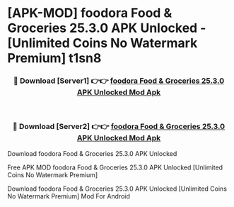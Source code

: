 # [APK-MOD] foodora  Food & Groceries 25.3.0 APK Unlocked - [Unlimited Coins No Watermark Premium] t1sn8



<div align="center">
<h3>🔴 Download [Server1] 👉👉 <a href="https://momento.my/?title=foodora__Food_&_Groceries_25.3.0_APK_Unlocked">foodora  Food & Groceries 25.3.0 APK Unlocked Mod Apk</a></h3><br>

<h3>🔴 Download [Server2] 👉👉 <a href="https://momento.my/?title=foodora__Food_&_Groceries_25.3.0_APK_Unlocked">foodora  Food & Groceries 25.3.0 APK Unlocked Mod Apk</a></h3>
</div>



Download foodora  Food & Groceries 25.3.0 APK Unlocked 

Free APK MOD foodora  Food & Groceries 25.3.0 APK Unlocked [Unlimited Coins No Watermark Premium]

Download foodora  Food & Groceries 25.3.0 APK Unlocked [Unlimited Coins No Watermark Premium] Mod For Android
